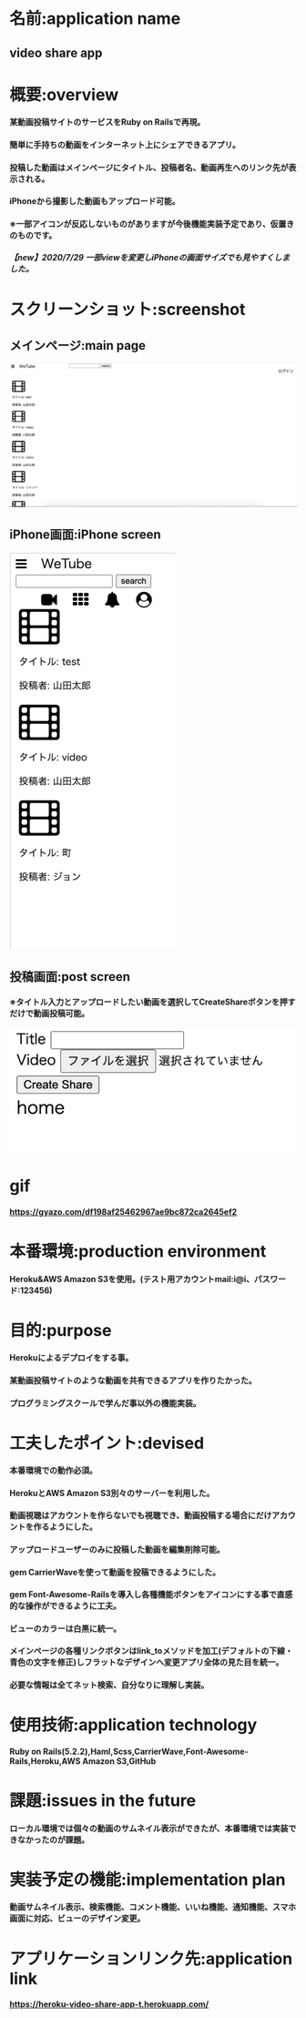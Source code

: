 # 名前:application name
## video share app

# 概要:overview
#### 某動画投稿サイトのサービスをRuby on Railsで再現。
#### 簡単に手持ちの動画をインターネット上にシェアできるアプリ。
#### 投稿した動画はメインページにタイトル、投稿者名、動画再生へのリンク先が表示される。
#### iPhoneから撮影した動画もアップロード可能。
#### ※一部アイコンが反応しないものがありますが今後機能実装予定であり、仮置きのものです。
##### 【new】2020/7/29 一部viewを変更しiPhoneの画面サイズでも見やすくしました。

# スクリーンショット:screenshot
## メインページ:main page
![メインページ](https://github.com/ta-ka-13/video_share_app/blob/master/%E3%82%B9%E3%82%AF%E3%83%AA%E3%83%BC%E3%83%B3%E3%82%B7%E3%83%A7%E3%83%83%E3%83%88%202020-07-20%2022.11.14.png)
## iPhone画面:iPhone screen
![iphone](https://github.com/ta-ka-13/video_share_app/blob/master/%E3%82%B9%E3%82%AF%E3%83%AA%E3%83%BC%E3%83%B3%E3%82%B7%E3%83%A7%E3%83%83%E3%83%88%202020-07-29%2011.02.19.png)
## 投稿画面:post screen
#### ※タイトル入力とアップロードしたい動画を選択してCreateShareボタンを押すだけで動画投稿可能。
![投稿メニュー](https://github.com/ta-ka-13/video_share_app/blob/master/%E3%82%B9%E3%82%AF%E3%83%AA%E3%83%BC%E3%83%B3%E3%82%B7%E3%83%A7%E3%83%83%E3%83%88%202020-07-20%2023.08.57.png)

# gif
#### https://gyazo.com/df198af25462967ae9bc872ca2645ef2

# 本番環境:production environment
#### Heroku&AWS Amazon S3を使用。(テスト用アカウントmail:i@i、パスワード:123456)

# 目的:purpose
#### Herokuによるデプロイをする事。
#### 某動画投稿サイトのような動画を共有できるアプリを作りたかった。
#### プログラミングスクールで学んだ事以外の機能実装。

# 工夫したポイント:devised
#### 本番環境での動作必須。
#### HerokuとAWS Amazon S3別々のサーバーを利用した。
#### 動画視聴はアカウントを作らないでも視聴でき、動画投稿する場合にだけアカウントを作るようにした。
#### アップロードユーザーのみに投稿した動画を編集削除可能。
#### gem CarrierWaveを使って動画を投稿できるようにした。
#### gem Font-Awesome-Railsを導入し各種機能ボタンをアイコンにする事で直感的な操作ができるように工夫。
#### ビューのカラーは白黒に統一。
#### メインページの各種リンクボタンはlink_toメソッドを加工(デフォルトの下線・青色の文字を修正)しフラットなデザインへ変更アプリ全体の見た目を統一。
#### 必要な情報は全てネット検索、自分なりに理解し実装。

# 使用技術:application technology
#### Ruby on Rails(5.2.2),Haml,Scss,CarrierWave,Font-Awesome-Rails,Heroku,AWS Amazon S3,GitHub

# 課題:issues in the future
#### ローカル環境では個々の動画のサムネイル表示ができたが、本番環境では実装できなかったのが課題。

# 実装予定の機能:implementation plan
#### 動画サムネイル表示、検索機能、コメント機能、いいね機能、通知機能、スマホ画面に対応、ビューのデザイン変更。

# アプリケーションリンク先:application link
#### https://heroku-video-share-app-t.herokuapp.com/

